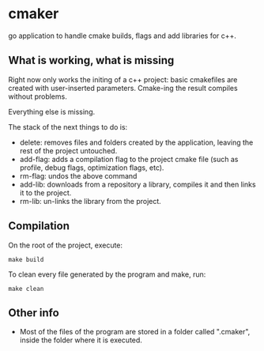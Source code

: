 # cmaker
go application to handle cmake builds, flags and add libraries for c++.

## What is working, what is missing
Right now only works the initing of a c++ project: basic cmakefiles are created with user-inserted parameters. Cmake-ing the result compiles without problems.

Everything else is missing.

The stack of the next things to do is:
- delete: removes files and folders created by the application, leaving the rest of the project untouched.
- add-flag: adds a compilation flag to the project cmake file (such as profile, debug flags, optimization flags, etc).
- rm-flag: undos the above command
- add-lib: downloads from a repository a library, compiles it and then links it to the project.
- rm-lib: un-links the library from the project.

## Compilation
On the root of the project, execute:

```console
make build
```


To clean every file generated by the program and make, run:
```console
make clean
```

## Other info
- Most of the files of the program are stored in a folder called ".cmaker", inside the folder where it is executed.
